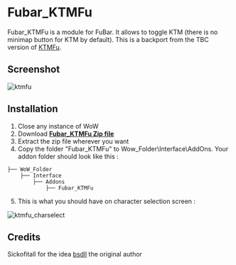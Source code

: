 # Fubar_KTMFu

Fubar_KTMFu is a module for FuBar. It allows to toggle KTM (there is no minimap button for KTM by default). This is a backport from the TBC version of [KTMFu](http://www.wowinterface.com/downloads/fileinfo.php?id=5989&so=oldest&page=2).

## Screenshot

![ktmfu](https://cloud.githubusercontent.com/assets/24671466/24909198/3dac2f1c-1ec3-11e7-8367-89e086089bb4.png)

## Installation
1. Close any instance of WoW
2. Download **[Fubar_KTMFu Zip file](https://github.com/Linae-Kronos/Fubar_KTMFu/archive/master.zip)**
3. Extract the zip file wherever you want
4. Copy the folder "Fubar_KTMFu" to Wow_Folder\Interface\AddOns. Your addon folder should look like this :
```
├── WoW_Folder
    ├── Interface
        ├── Addons
            ├── Fubar_KTMFu
```

5. This is what you should have on character selection screen :

![ktmfu_charselect](https://cloud.githubusercontent.com/assets/24671466/24909247/67d429e8-1ec3-11e7-86e2-520e6d400f00.png)

## Credits

Sickofitall for the idea
[bsdll](http://www.wowinterface.com/forums/member.php?action=getinfo&userid=40752) the original author